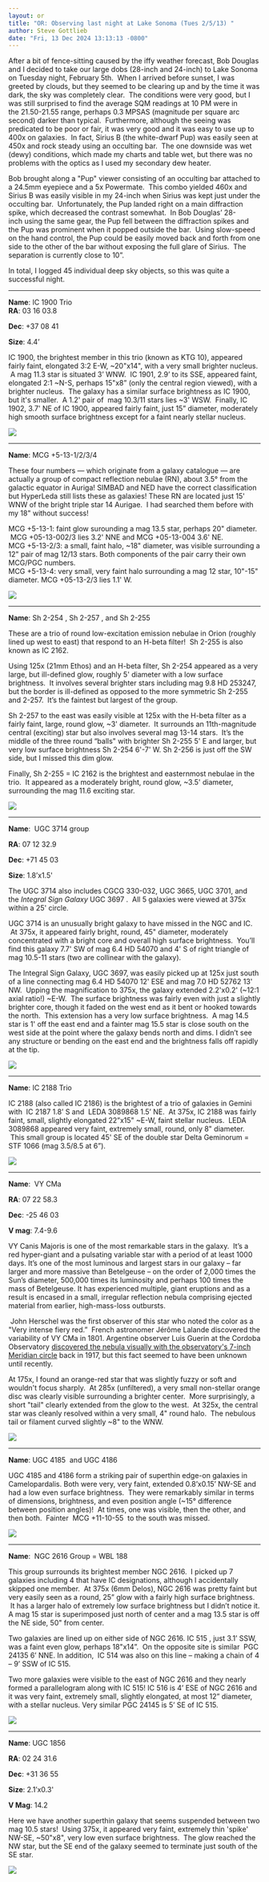 ```yaml
---
layout: or
title: "OR: Observing last night at Lake Sonoma (Tues 2/5/13) "
author: Steve Gottlieb
date: "Fri, 13 Dec 2024 13:13:13 -0800"
---
```


After a bit of fence\-sitting caused by the iffy weather forecast, Bob Douglas and I decided to take our large dobs (28\-inch and 24\-inch) to Lake Sonoma on Tuesday night, February 5th.  When I arrived before sunset, I was greeted by clouds, but they seemed to be clearing up and by the time it was dark, the sky was completely clear.  The conditions were very good, but I was still surprised to find the average SQM readings at 10 PM were in the 21\.50\-21\.55 range, perhaps 0\.3 MPSAS (magnitude per square arc second) darker than typical.  Furthermore, although the seeing was predicated to be poor or fair, it was very good and it was easy to use up to 400x on galaxies.  In fact, Sirius B (the white\-dwarf Pup) was easily seen at 450x and rock steady using an occulting bar.  The one downside was wet (dewy) conditions, which made my charts and table wet, but there was no problems with the optics as I used my secondary dew heater.

  
Bob brought along a "Pup" viewer consisting of an occulting bar attached to a 24\.5mm eyepiece and a 5x Powermate.  This combo yielded 460x and Sirius B was easily visible in my 24\-inch when Sirius was kept just under the occulting bar.  Unfortunately, the Pup landed right on a main diffraction spike, which decreased the contrast somewhat.  In Bob Douglas’ 28\-inch using the same gear, the Pup fell between the diffraction spikes and the Pup was prominent when it popped outside the bar.  Using slow\-speed on the hand control, the Pup could be easily moved back and forth from one side to the other of the bar without exposing the full glare of Sirius.  The separation is currently close to 10”.  


In total, I logged 45 individual deep sky objects, so this was quite a successful night.  
  
---

**Name**:  <x-dso simbad="IC 1910">IC 1900 Trio</x-dso>   
**RA**: 03 16 03\.8

**Dec**: \+37 08 41

**Size**: 4\.4’

  


IC 1900, the brightest member in this trio (known as KTG 10\), appeared fairly faint, elongated 3:2 E\-W, \~20"x14", with a very small brighter nucleus.  A mag 11\.3 star is situated 3’ WNW.  IC 1901, 2\.9’ to its SSE, appeared faint, elongated 2:1 \~N\-S, perhaps 15"x8” (only the central region viewed), with a brighter nucleus.  The galaxy has a similar surface brightness as IC 1900, but it's smaller.  A 1\.2' pair of  mag 10\.3/11 stars lies \~3' WSW.  Finally, IC 1902, 3\.7' NE of IC 1900, appeared fairly faint, just 15” diameter, moderately high smooth surface brightness except for a faint nearly stellar nucleus.

  


  


![](assets/ce5aae60541de22551f0a732b7622e32f57fb222.jpeg)

  
  
---

**Name**:  <x-dso simbad="MCG+05-13-002">MCG +5-13-1/2/3/4</x-dso> 



  


These four numbers — which originate from a galaxy catalogue — are actually a group of compact reflection nebulae (RN), about 3\.5° from the galactic equator in Auriga! SIMBAD and NED have the correct classification but HyperLeda still lists these as galaxies! These RN are located just 15' WNW of the bright triple star 14 Aurigae.  I had searched them before with my 18" without success!

  
MCG \+5\-13\-1: faint glow surounding a mag 13\.5 star, perhaps 20" diameter.  MCG \+05\-13\-002/3 lies 3\.2' NNE and MCG \+05\-13\-004 3\.6' NE.  
MCG \+5\-13\-2/3: a small, faint halo, \~18" diameter, was visible surrounding a 12" pair of mag 12/13 stars. Both components of the pair carry their own MCG/PGC numbers.  
MCG \+5\-13\-4: very small, very faint halo surrounding a mag 12 star, 10"\-15" diameter. MCG \+05\-13\-2/3 lies 1\.1' W.

  


  


![](assets/dd46b8c4c273bbb1e0e40b04ce6fb9b9e6737f6c.jpeg)

  


  
  
---

**Name**:  <x-dso simbad="Sh 2-254" omit>Sh 2-254</x-dso> ,  <x-dso simbad="Sh 2-257" omit>Sh 2-257</x-dso> , and  <x-dso simbad="IC 2162">Sh 2-255</x-dso> 



  


These are a trio of round low\-excitation emission nebulae in Orion (roughly lined up west to east) that respond to an H\-beta filter!  Sh 2\-255 is also known as IC 2162\.

  


Using 125x (21mm Ethos) and an H\-beta filter, Sh 2\-254 appeared as a very large, but ill\-defined glow, roughly 5' diameter with a low surface brightness.  It involves several brighter stars including mag 9\.8 HD 253247, but the border is ill\-defined as opposed to the more symmetric Sh 2\-255 and 2\-257\.  It’s the faintest but largest of the group.

  


Sh 2\-257 to the east was easily visible at 125x with the H\-beta filter as a fairly faint, large, round glow, \~3' diameter.  It surrounds an 11th\-magnitude central (exciting) star but also involves several mag 13\-14 stars.  It’s the middle of the three round “balls" with brighter Sh 2\-255 5' E and larger, but very low surface brightness Sh 2\-254 6'\-7' W. Sh 2\-256 is just off the SW side, but I missed this dim glow.

  
Finally, Sh 2\-255 \= IC 2162 is the brightest and easternmost nebulae in the trio.  It appeared as a moderately bright, round glow, \~3\.5' diameter, surrounding the mag 11\.6 exciting star.

  


  


![](assets/fb772dbb44b8ddadebfc76a8a600e7a711c7c74f.jpeg)

  


  
  
---

**Name**:  <x-dso simbad="UGC 3714">UGC 3714 group</x-dso> 

  


**RA**: 07 12 32\.9

**Dec**: \+71 45 03

**Size**: 1\.8’x1\.5'

  


The UGC 3714 also includes CGCG 330\-032, UGC 3665, UGC 3701, and the *Integral Sign Galaxy*  <x-dso>UGC 3697</x-dso> .  All 5 galaxies were viewed at 375x within a 25' circle.

  


UGC 3714 is an unusually bright galaxy to have missed in the NGC and IC.  At 375x, it appeared fairly bright, round, 45" diameter, moderately concentrated with a bright core and overall high surface brightness.  You’ll find this galaxy 7\.7' SW of mag 6\.4 HD 54070 and 4' S of right triangle of mag 10\.5\-11 stars (two are collinear with the galaxy).    
  


The Integral Sign Galaxy, UGC 3697, was easily picked up at 125x just south of a line connecting mag 6\.4 HD 54070 12' ESE and mag 7\.0 HD 52762 13' NW.  Upping the magnification to 375x, the galaxy extended 2\.2'x0\.2' (\~12:1 axial ratio!) \~E\-W.  The surface brightness was fairly even with just a slightly brighter core, though it faded on the west end as it bent or hooked towards the north.  This extension has a very low surface brightness.  A mag 14\.5 star is 1' off the east end and a fainter mag 15\.5 star is close south on the west side at the point where the galaxy bends north and dims. I didn’t see any structure or bending on the east end and the brightness falls off rapidly at the tip.

  


  


![](assets/695a001ea9d1edc5f64e71c4dd44ae4c050838b6.jpeg)

  
  
  


---

**Name**:  <x-dso simbad="IC 2188">IC 2188 Trio</x-dso> 

  


IC 2188 (also called IC 2186\) is the brightest of a trio of galaxies in Gemini with  <x-dso simbad="IC 2187" omit>IC 2187</x-dso> 1\.8’ S and  <x-dso simbad="2MASX J07224774+2131452" omit>LEDA 3089868</x-dso>  1\.5’ NE.  At 375x, IC 2188 was fairly faint, small, slightly elongated 22”x15" \~E\-W, faint stellar nucleus.  LEDA 3089868 appeared very faint, extremely small, round, only 8" diameter.  This small group is located 45' SE of the double star Delta Geminorum \= STF 1066 (mag 3\.5/8\.5 at 6”).

  


  


![](assets/3454fc3ab5bc56768a7987eb8634e286f49954fd.jpeg)

  
  


---

**Name**:  <x-dso simbad="V* VY CMa">VY CMa</x-dso> 

  


**RA**: 07 22 58\.3

**Dec**: \-25 46 03

**V mag**: 7\.4\-9\.6

  


VY Canis Majoris is one of the most remarkable stars in the galaxy.  It’s a red hyper\-giant and a pulsating variable star with a period of at least 1000 days. It’s one of the most luminous and largest stars in our galaxy – far larger and more massive than Betelgeuse – on the order of 2,000 times the Sun’s diameter, 500,000 times its luminosity and perhaps 100 times the mass of Betelgeuse. It has experienced multiple, giant eruptions and as a result is encased in a small, irregular reflection nebula comprising ejected material from earlier, high\-mass\-loss outbursts.




 John Herschel was the first observer of this star who noted the color as a "Very intense fiery red.”  French astronomer Jérôme Lalande discovered the variability of VY CMa in 1801\. Argentine observer Luis Guerin at the Cordoba Observatory [discovered the nebula visually with the observatory's 7\-inch Meridian circle](https://articles.adsabs.harvard.edu/cgi-bin/nph-journal_query?volume=35&plate_select=NO&page=233&plate=&cover=&journal=PASP) back in 1917, but this fact seemed to have been unknown until recently.










At 175x, I found an orange\-red star that was slightly fuzzy or soft and wouldn't focus sharply.  At 285x (unfiltered), a very small non\-stellar orange disc was clearly visible surrounding a brighter center.  More surprisingly, a short "tail" clearly extended from the glow to the west.  At 325x, the central star was cleanly resolved within a very small, 4" round halo.  The nebulous tail or filament curved slightly \~8" to the WNW.

  


  


![](assets/6d829d585ece2afcec3c763f8b9f481358697279.jpeg)  
  
  


---

**Name**:  <x-dso>UGC 4185</x-dso>  and  <x-dso>UGC 4186</x-dso> 

  


UGC 4185 and 4186 form a striking pair of superthin edge\-on galaxies in Camelopardalis. Both were very, very faint, extended 0\.8’x0\.15’ NW\-SE and had a low even surface brightness.  They were remarkably similar in terms of dimensions, brightness, and even position angle (\~15° difference between position angles)!  At times, one was visible, then the other, and then both.  Fainter  <x-dso simbad="MCG +11-10-55" omit>MCG +11-10-55</x-dso>  to the south was missed.

  


  


![](assets/a168f67ca597cfd4535be547f41901b493de39d9.jpeg)

  
  


  


---

**Name**:  <x-dso simbad="NGC 2616">NGC 2616 Group = WBL 188</x-dso> 

  


This group surrounds its brightest member NGC 2616\.  I picked up 7 galaxies including 4 that have IC designations, although I accidentally skipped one member.  At 375x (6mm Delos), NGC 2616 was pretty faint but very easily seen as a round, 25” glow with a fairly high surface brightness.  It has a larger halo of extremely low surface brightness but I didn’t notice it. A mag 15 star is superimposed just north of center and a mag 13\.5 star is off the NE side, 50" from center.

  


Two galaxies are lined up on either side of NGC 2616\.  <x-dso simbad="IC 515" omit>IC 515</x-dso> , just 3\.1’ SSW, was a faint even glow, perhaps 18"x14”.  On the opposite site is similar  <x-dso simbad="6dFGS gJ083541.8-014524" omit>PGC 24135</x-dso>  6’ NNE. In addition,  <x-dso simbad="IC 514" omit>IC 514</x-dso>  was also on this line – making a chain of 4 – 9’ SSW of IC 515\.

  


Two more galaxies were visible to the east of NGC 2616 and they nearly formed a parallelogram along with IC 515!  <x-dso simbad="IC 516" omit>IC 516</x-dso>  is 4’ ESE of NGC 2616 and it was very faint, extremely small, slightly elongated, at most 12” diameter, with a stellar nucleus. Very similar <x-dso simbad="PGC 24145" omit>PGC 24145</x-dso>  is 5’ SE of IC 515\.

  


  


![](assets/d93fe30256bc0cb3c19228fb0baacb7a2b161e62.jpeg)

  
---

**Name**: <x-dso>UGC 1856</x-dso>

  


**RA**: 02 24 31\.6

**Dec**: \+31 36 55

**Size**: 2\.1’x0\.3'

**V Mag**: 14\.2

  


Here we have another superthin galaxy that seems suspended between two mag 10\.5 stars!  Using 375x, it appeared very faint, extremely thin 'spike' NW\-SE, \~50"x8", very low even surface brightness.  The glow reached the NW star, but the SE end of the galaxy seemed to terminate just south of the SE star.



  


  


![](assets/642c72365ac7f13658654560150be195618ee71f.jpeg)



